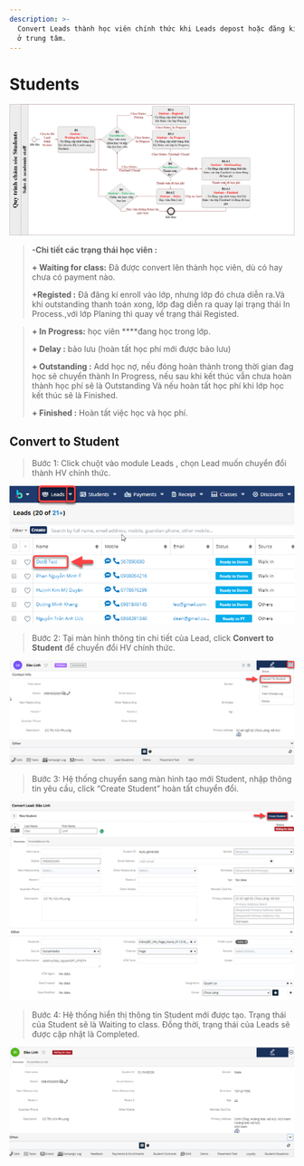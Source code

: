 ```yaml
---
description: >-
  Convert Leads thành học viên chính thức khi Leads depost hoặc đăng kí gói học
  ở trung tâm.
---
```


# Students

![](../.gitbook/assets/chamsocstudents.png)

> **-Chi tiết  các trạng thái học viên :**
>
> **+ Waiting for class:** Đã được convert lên thành học viên, dù có hay chưa có payment nào.
>
> **+Registed :** Đã đăng kí enroll vào lớp, nhưng lớp đó chưa diễn ra.Và khi outstanding thanh toán xong, lớp đag diễn ra quay lại trạng thái In Process.,với lớp Planing thì quay về trạng thái Registed.

> **+ In Progress:** học viên ****đang học trong lớp.
>
> **+ Delay :**  bảo lưu \(hoàn tất học phí mới được bảo lưu\)
>
> **+ Outstanding :** Add học nợ, nếu đóng hoàn thành trong thời gian đag học sẽ chuyển thành In Progress, nếu sau khi kết thúc vẫn chưa hoàn thành học phí sẽ là Outstanding Và nếu hoàn tất học phí khi lớp học kết thúc sẽ là Finished.
>
> **+ Finished :** Hoàn tất việc học và học phí.

## Convert to Student

> Bước 1: Click chuột vào module Leads , chọn Lead muốn chuyển đổi thành HV chính thức.

![](../.gitbook/assets/convet1.png)

> Bước 2: 
Tại màn hình thông tin chi tiết của Lead, click **Convert to Student** để chuyển đổi HV chính thức.

![](../.gitbook/assets/convert2.png)

> Bước 3: Hệ thống chuyển sang màn hình tạo mới Student, nhập thông tin yêu cầu, click “Create Student” hoàn tất chuyển đổi.

![](../.gitbook/assets/convert3.png)

> Bước 4: Hệ thống hiển thị thông tin Student mới được tạo. Trạng thái của Student sẽ là Waiting to class. Đồng thời, trạng thái của Leads sẽ được cập nhật là Completed.

![](../.gitbook/assets/convert4.png)



